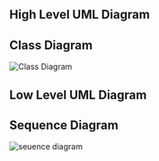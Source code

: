 ## High Level UML Diagram
## Class Diagram

![Class Diagram](https://user-images.githubusercontent.com/78858575/111776208-bae75100-88d7-11eb-9c99-0f8ecbac5755.png)

## Low Level UML Diagram
## Sequence Diagram

![seuence diagram](https://user-images.githubusercontent.com/78858575/111769706-87082d80-88cf-11eb-9043-0ad0388c0d2c.png)


